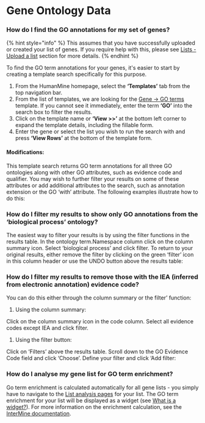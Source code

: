 # Gene Ontology Data

### How do I find the GO annotations for my set of genes?

{% hint style="info" %}
This assumes that you have successfully uploaded or created your list of genes. If you require help with this, please see [Lists - Upload a list](../lists/upload-a-list.md) section for more details. 
{% endhint %}

To find the GO term annotations for your genes, it's easier to start by creating a template search specifically for this purpose. 

1. From the HumanMine homepage, select the **‘Templates’** tab from the top navigation bar.
2. From the list of templates, we are looking for the [Gene → GO terms](http://bluegenes-staging.apps.intermine.org/humanmine/templates/Gene_GO) template. If you cannot see it immediately, enter the term **‘GO’** into the search box to filter the results. 
3. Click on the template name or **‘View &gt;&gt;’** at the bottom left corner to expand the template details, including the fillable form. 
4. Enter the gene or select the list you wish to run the search with and press **‘View Rows’** at the bottom of the template form.

#### Modifications:

This template search returns GO term annotations for all three GO ontologies along with other GO attributes, such as evidence code and qualifier. You may wish to further filter your results on some of these attributes or add additional attributes to the search, such as annotation extension or the GO ‘with’ attribute. The following examples illustrate how to do this:

### How do I filter my results to show only GO annotations from the ‘biological process’ ontology?

The easiest way to filter your results is by using the filter functions in the results table. In the ontology term.Namespace column click on the column summary icon. Select ‘biological process’ and click filter. To return to your original results, either remove the filter by clicking on the green ‘filter’ icon in this column header or use the UNDO button above the results table:

### How do I filter my results to remove those with the IEA \(inferred from electronic annotation\) evidence code?

You can do this either through the column summary or the filter’ function:

1. Using the column summary:

Click on the column summary icon in the code column. Select all evidence codes except IEA and click filter.

1. Using the filter button:

Click on ‘Filters’ above the results table. Scroll down to the GO Evidence Code field and click ‘Choose’. Define your filter and click ‘Add filter:

### How do I analyse my gene list for GO term enrichment?

Go term enrichment is calculated automatically for all gene lists - you simply have to navigate to the [List analysis pages](https://flymine.readthedocs.io/en/latest/lists/analysis/Documentationlistanalysispages.html#listanalysispage) for your list. The GO term enrichment for your list will be displayed as a widget \(see [What is a widget?](https://flymine.readthedocs.io/en/latest/lists/analysis/Documentationlistanalysispages.html#widgets)\). For more information on the enrichment calculation, see the [InterMine documentation](http://intermine.readthedocs.org/en/latest/embedding/list-widgets/enrichment-widgets/).

